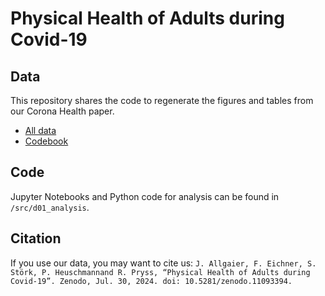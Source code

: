 # Physical Health of Adults during Covid-19

## Data
This repository shares the code to regenerate the figures and tables from our Corona Health paper.
- [All data](https://zenodo.org/records/11093394)
- [Codebook](https://zenodo.org/records/11093394/files/codebook.xlsx?download=1)

## Code
Jupyter Notebooks and Python code for analysis can be found in `/src/d01_analysis`.

## Citation
If you use our data, you may want to cite us:
`J. Allgaier, F. Eichner, S. Störk, P. Heuschmannand R. Pryss, “Physical Health of Adults during Covid-19”. Zenodo, Jul. 30, 2024. doi: 10.5281/zenodo.11093394.`

